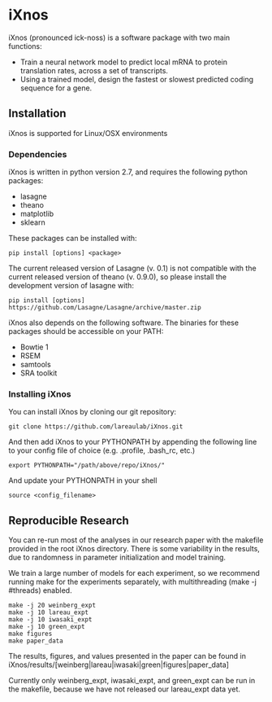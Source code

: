# iXnos

iXnos (pronounced ick-noss) is a software package with two main functions: 
* Train a neural network model to predict local mRNA to protein translation rates, across a set of transcripts. 
* Using a trained model, design the fastest or slowest predicted coding sequence for a gene.

## Installation

iXnos is supported for Linux/OSX environments

### Dependencies

iXnos is written in python version 2.7, and requires the following python packages: 
* lasagne
* theano
* matplotlib
* sklearn

These packages can be installed with: 
```
pip install [options] <package>
```

The current released version of Lasagne (v. 0.1) is not compatible with the current released version of theano (v. 0.9.0), so please install the development version of lasagne with: 
```
pip install [options] https://github.com/Lasagne/Lasagne/archive/master.zip
```

iXnos also depends on the following software. The binaries for these packages should be accessible on your PATH:
* Bowtie 1
* RSEM
* samtools
* SRA toolkit

### Installing iXnos

You can install iXnos by cloning our git repository: 
```
git clone https://github.com/lareaulab/iXnos.git
```

And then add iXnos to your PYTHONPATH by appending the following line to your config file of choice (e.g. .profile, .bash_rc, etc.)
```
export PYTHONPATH="/path/above/repo/iXnos/"
```

And update your PYTHONPATH in your shell
```
source <config_filename>
```

## Reproducible Research

You can re-run most of the analyses in our research paper with the makefile provided in the root iXnos directory. There is some variability in the results, due to randomness in parameter initialization and model training.

We train a large number of models for each experiment, so we recommend running make for the experiments separately, with multithreading (make -j #threads) enabled. 
```
make -j 20 weinberg_expt
make -j 10 lareau_expt
make -j 10 iwasaki_expt
make -j 10 green_expt
make figures
make paper_data
```

The results, figures, and values presented in the paper can be found in iXnos/results/[weinberg|lareau|iwasaki|green|figures|paper_data]

Currently only weinberg_expt, iwasaki_expt, and green_expt can be run in the makefile, because we have not released our lareau_expt data yet.
